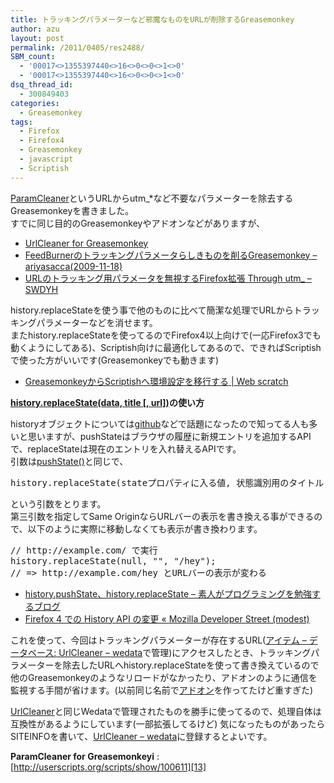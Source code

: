 ```yaml
---
title: トラッキングパラメーターなど邪魔なものをURLが削除するGreasemonkey
author: azu
layout: post
permalink: /2011/0405/res2488/
SBM_count:
  - '00017<>1355397440<>16<>0<>0<>1<>0'
  - '00017<>1355397440<>16<>0<>0<>1<>0'
dsq_thread_id:
  - 300849403
categories:
  - Greasemonkey
tags:
  - Firefox
  - Firefox4
  - Greasemonkey
  - javascript
  - Scriptish
---
```

[ParamCleaner][1]というURLからutm_*など不要なパラメーターを除去するGreasemonkeyを書きました。  
すでに同じ目的のGreasemonkeyやアドオンなどがありますが、

*   [UrlCleaner for Greasemonkey][2]
*   [FeedBurnerのトラッキングパラメータらしきものを削るGreasemonkey &#8211; ariyasacca(2009-11-18)][3]
*   [URLのトラッキング用パラメータを無視するFirefox拡張 Through utm_ &#8211; SWDYH][4]

history.replaceStateを使う事で他のものに比べて簡潔な処理でURLからトラッキングパラメーターなどを消せます。  
またhistory.replaceStateを使ってるのでFirefox4以上向けで(一応Firefox3でも動くようにしてある)、Scriptish向けに最適化してあるので、できればScriptishで使った方がいいです(Greasemonkeyでも動きます)

*   [GreasemonkeyからScriptishへ環境設定を移行する | Web scratch][5]

**[history.replaceState(data, title [, url])][6]の使い方**

historyオブジェクトについては[github][7]などで話題になったので知ってる人も多いと思いますが、pushStateはブラウザの履歴に新規エントリを追加するAPIで、replaceStateは現在のエントリを入れ替えるAPIです。  
引数は[pushState()][8]と同じで、

<pre>history.replaceState(stateプロパティに入る値, 状態識別用のタイトル, &#91;現在の状態に対応するURL&#93;);</pre>

という引数をとります。  
第三引数を指定してSame OriginならURLバーの表示を書き換える事ができるので、以下のように実際に移動しなくても表示が書き換わります。

<pre class="brush:javascript;">// http://example.com/ で実行
history.replaceState(null, "", "/hey");
// =&#62; http://example.com/hey とURLバーの表示が変わる</pre>

*   [history.pushState、history.replaceState &#8211; 素人がプログラミングを勉強するブログ][9]
*   [Firefox 4 での History API の変更 « Mozilla Developer Street (modest)][10]

これを使って、今回はトラッキングパラメーターが存在するURL([アイテム &#8211; データベース: UrlCleaner &#8211; wedata][11]で管理)にアクセスしたとき、トラッキングパラメーターを除去したURLへhistory.replaceStateを使って書き換えているので他のGreasemonkeyのようなリロードがなかったり、アドオンのように通信を監視する手間が省けます。(以前同じ名前で[アドオン][12]を作ってたけど重すぎた)

[UrlCleaner][2]と同じWedataで管理されたものを勝手に使ってるので、処理自体は互換性があるようにしています(一部拡張してるけど) 気になったものがあったらSITEINFOを書いて、[UrlCleaner &#8211; wedata][11]に登録するとよいです。

**ParamCleaner for Greasemonkeyi**
:   [http://userscripts.org/scripts/show/100611][13]

 [1]: http://userscripts.org/scripts/show/100611
 [2]: http://userscripts.org/scripts/show/70851
 [3]: http://sangoukan.xrea.jp/cgi-bin/tDiary/?date=20091118
 [4]: http://d.hatena.ne.jp/swdyh/20100323/1269305458
 [5]: http://efcl.info/2011/0326/res2411/
 [6]: https://developer.mozilla.org/en/DOM/window.history
 [7]: http://webtech-walker.com/archive/2011/01/21123625.html
 [8]: https://developer.mozilla.org/en/DOM/Manipulating_the_browser_history#The_pushState%28%29.c2.a0method
 [9]: http://d.hatena.ne.jp/javascripter/20100404/1270411268
 [10]: https://dev.mozilla.jp/hacksmozillaorg/history-api-changes-in-firefox-4/
 [11]: http://wedata.net/databases/UrlCleaner/items
 [12]: https://github.com/azu/ParamCleaner
 [13]: http://userscripts.org/scripts/show/100611 "ParamCleaner for Greasemonkey"